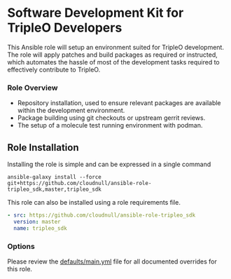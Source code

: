 # Software Development Kit for TripleO Developers

This Ansible role will setup an environment suited for TripleO development.
The role will apply patches and build packages as required or instructed,
which automates the hassle of most of the development tasks required to
effectively contribute to TripleO.

### Role Overview

* Repository installation, used to ensure relevant packages are available
  within the development environment.
* Package building using git checkouts or upstream gerrit reviews.
* The setup of a molecule test running environment with podman.

## Role Installation

Installing the role is simple and can be expressed in a single command

``` shell
ansible-galaxy install --force git+https://github.com/cloudnull/ansible-role-tripleo_sdk,master,tripleo_sdk
```

This role can also be installed using a role requirements file.

``` yaml
- src: https://github.com/cloudnull/ansible-role-tripleo_sdk
  version: master
  name: tripleo_sdk
```

### Options

Please review the [defaults/main.yml](defaults/main.yml) file for all documented overrides for
this role.
